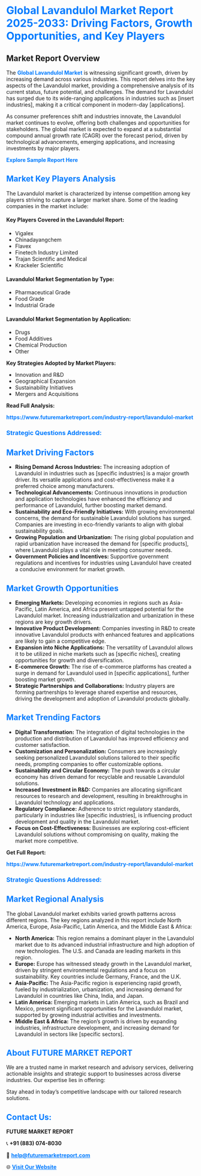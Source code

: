 <h1 style="color: #007BFF;">Global Lavandulol Market Report 2025-2033: Driving Factors, Growth Opportunities, and Key Players</h1>

<section id="overview">
<h2>Market Report Overview</h2>
<p>The <a href="https://www.futuremarketreport.com/industry-report/lavandulol-market" style="color: #007BFF; text-decoration: none;"><strong>Global Lavandulol Market</strong></a> is witnessing significant growth, driven by increasing demand across various industries. This report delves into the key aspects of the Lavandulol market, providing a comprehensive analysis of its current status, future potential, and challenges. The demand for Lavandulol has surged due to its wide-ranging applications in industries such as [insert industries], making it a critical component in modern-day [applications].</p>
<p>As consumer preferences shift and industries innovate, the Lavandulol market continues to evolve, offering both challenges and opportunities for stakeholders. The global market is expected to expand at a substantial compound annual growth rate (CAGR) over the forecast period, driven by technological advancements, emerging applications, and increasing investments by major players.</p>
</section>

<section id="overview">
<p><a href="https://www.futuremarketreport.com/request-sample/reportId=84094" style="color: #007BFF; text-decoration: none;"><strong>Explore Sample Report Here</strong></a></p>
</section>

<section id="key-players">
<h2 style="color: #007BFF;">Market Key Players Analysis</h2>
<p>The Lavandulol market is characterized by intense competition among key players striving to capture a larger market share. Some of the leading companies in the market include:</p>
<h4>Key Players Covered in the Lavandulol Report:</h4>
<ul><li>Vigalex</li><li>Chinadayangchem</li><li>Flavex</li><li>Finetech Industry Limited</li><li>Trajan Scientific and Medical</li><li>Krackeler Scientific</li></ul>
<h4>Lavandulol Market Segmentation by Type:</h4>
<ul><li>Pharmaceutical Grade</li><li>Food Grade</li><li>Industrial Grade</li></ul>

<h4>Lavandulol Market Segmentation by Application:</h4>
<ul><li>Drugs</li><li>Food Additives</li><li>Chemical Production</li><li>Other</li></ul>
<p><strong>Key Strategies Adopted by Market Players:</strong></p>
<ul>
<li>Innovation and R&D</li>
<li>Geographical Expansion</li>
<li>Sustainability Initiatives</li>
<li>Mergers and Acquisitions</li>
</ul>
</section>

<section>
<p><strong>Read Full Analysis: </strong></p><a href="https://www.futuremarketreport.com/industry-report/lavandulol-market" style="color: #007BFF; text-decoration: none;"><strong>https://www.futuremarketreport.com/industry-report/lavandulol-market</strong></a>
<h3 style="color: #007BFF;">Strategic Questions Addressed:</h3>
</section>

<section id="driving-factors">
<h2 style="color: #007BFF;">Market Driving Factors</h2>
<ul>
<li><strong>Rising Demand Across Industries:</strong> The increasing adoption of Lavandulol in industries such as [specific industries] is a major growth driver. Its versatile applications and cost-effectiveness make it a preferred choice among manufacturers.</li>
<li><strong>Technological Advancements:</strong> Continuous innovations in production and application technologies have enhanced the efficiency and performance of Lavandulol, further boosting market demand.</li>
<li><strong>Sustainability and Eco-Friendly Initiatives:</strong> With growing environmental concerns, the demand for sustainable Lavandulol solutions has surged. Companies are investing in eco-friendly variants to align with global sustainability goals.</li>
<li><strong>Growing Population and Urbanization:</strong> The rising global population and rapid urbanization have increased the demand for [specific products], where Lavandulol plays a vital role in meeting consumer needs.</li>
<li><strong>Government Policies and Incentives:</strong> Supportive government regulations and incentives for industries using Lavandulol have created a conducive environment for market growth.</li>
</ul>
</section>

<section id="growth-opportunities">
<h2 style="color: #007BFF;">Market Growth Opportunities</h2>
<ul>
<li><strong>Emerging Markets:</strong> Developing economies in regions such as Asia-Pacific, Latin America, and Africa present untapped potential for the Lavandulol market. Increasing industrialization and urbanization in these regions are key growth drivers.</li>
<li><strong>Innovative Product Development:</strong> Companies investing in R&D to create innovative Lavandulol products with enhanced features and applications are likely to gain a competitive edge.</li>
<li><strong>Expansion into Niche Applications:</strong> The versatility of Lavandulol allows it to be utilized in niche markets such as [specific niches], creating opportunities for growth and diversification.</li>
<li><strong>E-commerce Growth:</strong> The rise of e-commerce platforms has created a surge in demand for Lavandulol used in [specific applications], further boosting market growth.</li>
<li><strong>Strategic Partnerships and Collaborations:</strong> Industry players are forming partnerships to leverage shared expertise and resources, driving the development and adoption of Lavandulol products globally.</li>
</ul>
</section>

<section id="trending-factors">
<h2 style="color: #007BFF;">Market Trending Factors</h2>
<ul>
<li><strong>Digital Transformation:</strong> The integration of digital technologies in the production and distribution of Lavandulol has improved efficiency and customer satisfaction.</li>
<li><strong>Customization and Personalization:</strong> Consumers are increasingly seeking personalized Lavandulol solutions tailored to their specific needs, prompting companies to offer customizable options.</li>
<li><strong>Sustainability and Circular Economy:</strong> The push towards a circular economy has driven demand for recyclable and reusable Lavandulol solutions.</li>
<li><strong>Increased Investment in R&D:</strong> Companies are allocating significant resources to research and development, resulting in breakthroughs in Lavandulol technology and applications.</li>
<li><strong>Regulatory Compliance:</strong> Adherence to strict regulatory standards, particularly in industries like [specific industries], is influencing product development and quality in the Lavandulol market.</li>
<li><strong>Focus on Cost-Effectiveness:</strong> Businesses are exploring cost-efficient Lavandulol solutions without compromising on quality, making the market more competitive.</li>
</ul>
</section>

<section>
<p><strong>Get Full Report: </strong></p><a href="https://www.futuremarketreport.com/industry-report/lavandulol-market" style="color: #007BFF; text-decoration: none;"><strong>https://www.futuremarketreport.com/industry-report/lavandulol-market</strong></a>
<h3 style="color: #007BFF;">Strategic Questions Addressed:</h3>
</section>


<section id="regional-analysis">
<h2 style="color: #007BFF;">Market Regional Analysis</h2>
<p>The global Lavandulol market exhibits varied growth patterns across different regions. The key regions analyzed in this report include North America, Europe, Asia-Pacific, Latin America, and the Middle East & Africa:</p>
<ul>
<li><strong>North America:</strong> This region remains a dominant player in the Lavandulol market due to its advanced industrial infrastructure and high adoption of new technologies. The U.S. and Canada are leading markets in this region.</li>
<li><strong>Europe:</strong> Europe has witnessed steady growth in the Lavandulol market, driven by stringent environmental regulations and a focus on sustainability. Key countries include Germany, France, and the U.K.</li>
<li><strong>Asia-Pacific:</strong> The Asia-Pacific region is experiencing rapid growth, fueled by industrialization, urbanization, and increasing demand for Lavandulol in countries like China, India, and Japan.</li>
<li><strong>Latin America:</strong> Emerging markets in Latin America, such as Brazil and Mexico, present significant opportunities for the Lavandulol market, supported by growing industrial activities and investments.</li>
<li><strong>Middle East & Africa:</strong> The region’s growth is driven by expanding industries, infrastructure development, and increasing demand for Lavandulol in sectors like [specific sectors].</li>
</ul>
</section>

<footer>
<h2 style="color: #007BFF;">About FUTURE MARKET REPORT</h2>
<p>We are a trusted name in market research and advisory services, delivering actionable insights and strategic support to businesses across diverse industries. Our expertise lies in offering:</p>

<p>Stay ahead in today’s competitive landscape with our tailored research solutions.</p>

<h2 style="color: #007BFF;">Contact Us:</h2>
<p><strong>FUTURE MARKET REPORT</strong></p>
<p>📞 <strong>+91 (883) 074-8030</strong></p>
<p>📧 <strong><a href="mailto:help@futuremarketreport.com" style="color: #007BFF;">help@futuremarketreport.com</a></strong></p>
<p>🌐 <strong><a href="https://www.futuremarketreport.com/" style="color: #007BFF;">Visit Our Website</a></strong></p>
</footer>